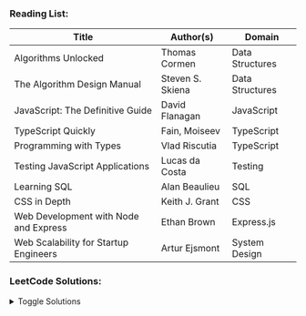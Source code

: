 
### Reading List:
| Title | Author(s) | Domain |
| ----- | --------- | ------ |
| Algorithms Unlocked | Thomas Cormen | Data Structures |
| The Algorithm Design Manual | Steven S. Skiena | Data Structures |
| JavaScript: The Definitive Guide | David Flanagan | JavaScript |
| TypeScript Quickly | Fain, Moiseev | TypeScript |
| Programming with Types | Vlad Riscutia | TypeScript |
| Testing JavaScript Applications | Lucas da Costa | Testing |
| Learning SQL | Alan Beaulieu | SQL |
| CSS in Depth | Keith J. Grant | CSS |
| Web Development with Node and Express | Ethan Brown | Express.js |
| Web Scalability for Startup Engineers | Artur Ejsmont | System Design |

<!--
| API Design Patterns | JJ Geewax | Web APIs | - |
| AWS Cookbook | Culkin, Zazon, Ferguson | AWS | - |
| Bootstrapping Microservices with Docker, Kubernetes, and Terraform | Ashley Davis | Microservices | - |
| Designing Web APIs | Jin, Sahni, Shevat | Web APIs | - |
| Distributed Systems with Node.js | Thomas Hunter | Node.js | - |
| Micro Frontends in Action | Michael Geers | Frontend | - |
| SQL Cookbook | Molinaro, Graaf | SQL | - |
| The Design of Web APIs | Arnaud Lauret | Web APIs | - |
| Web Components in Action | Benjamin Farrell | Web Components | - |
-->

### LeetCode Solutions:
<details>
  <summary>Toggle Solutions</summary>
  
  ##### Visit solutions by clicking checkmarks.
  
| # | Title | Difficulty | Java | Python | JavaScript |
| :-: | ----- | :--------: | :--: | :----: | :--------: |
| 1 | Two Sum | Easy | [&check;](https://github.com/kraftjs/kraftjs/blob/main/leetcode/java/0001_two_sum.java) | [&check;](https://github.com/kraftjs/kraftjs/blob/main/leetcode/python/0001_two_sum.py) | [&check;](https://github.com/kraftjs/kraftjs/blob/main/leetcode/javascript/0001_two_sum.js) |
| 2 | Add Two Numbers | Medium | - | [&check;](https://github.com/kraftjs/kraftjs/blob/main/leetcode/python/0002_add_two_numbers.py) | [&check;](https://github.com/kraftjs/kraftjs/blob/main/leetcode/javascript/0002_add_two_numbers.js) |
| 3 | Longest Substring Without Repeating Characters | Medium | [&check;](https://github.com/kraftjs/kraftjs/blob/main/leetcode/java/0003_longest_substring_without_repeating_characters.java) | [&check;](https://github.com/kraftjs/kraftjs/blob/main/leetcode/python/0003_longest_substring_without_repeating_characters.py) | - |
| 4 | Median of Two Sorted Arrays | Hard | - | - | [&check;](https://github.com/kraftjs/kraftjs/blob/main/leetcode/javascript/0004_median_of_two_sorted_arrays.js) |
| 5 | Longest Palindromic Substring | Medium | - | [&check;](https://github.com/kraftjs/kraftjs/blob/main/leetcode/python/0005_longest_palindromic_substring.py) | - |
| 8 | String to Integer | Medium | [&check;](https://github.com/kraftjs/kraftjs/blob/main/leetcode/java/0008_string_to_integer.java) | [&check;](https://github.com/kraftjs/kraftjs/blob/main/leetcode/python/0008_string_to_integer.py) | - |
| 9 | Palindrome Number | Easy | - | - | [&check;](https://github.com/kraftjs/kraftjs/blob/main/leetcode/javascript/0009_palindrome_number.js) |
| 11 | Container With Most Water | Medium | - | [&check;](https://github.com/kraftjs/kraftjs/blob/main/leetcode/python/0011_container_with_most_water.py) | - |
| 12 | Integer to Roman | Medium | - | [&check;](https://github.com/kraftjs/kraftjs/blob/main/leetcode/python/0012_integer_to_roman.py) | [&check;](https://github.com/kraftjs/kraftjs/blob/main/leetcode/javascript/0012_integer_to_roman.js) |
| 13 | Roman to Integer | Easy | - | [&check;](https://github.com/kraftjs/kraftjs/blob/main/leetcode/python/0013_roman_to_integer.py) | [&check;](https://github.com/kraftjs/kraftjs/blob/main/leetcode/javascript/0013_roman_to_integer.js) |
| 15 | 3Sum | Medium | - | [&check;](https://github.com/kraftjs/kraftjs/blob/main/leetcode/python/0015_3sum.py) | [&check;](https://github.com/kraftjs/kraftjs/blob/main/leetcode/javascript/0015_3Sum.js) |
| 16 | 3Sum Closest | Medium | - | - | [&check;](https://github.com/kraftjs/kraftjs/blob/main/leetcode/javascript/0016_3Sum_closest.js) |
| 17 | Letter Combinations of a Phone Number | Medium | - | [&check;](https://github.com/kraftjs/kraftjs/blob/main/leetcode/python/0017_letter_combinations_of_a_phone_number.py) | - |
| 19 | Remove Nth Node From End of List | Medium | - | [&check;](https://github.com/kraftjs/kraftjs/blob/main/leetcode/python/0019_remove_nth_node_from_end_of_list.py) | - |
| 20 | Valid Parentheses | Easy | - | [&check;](https://github.com/kraftjs/kraftjs/blob/main/leetcode/python/0020_valid_parentheses.py) | - |
| 21 | Merge Two Sorted Lists | Easy | - | [&check;](https://github.com/kraftjs/kraftjs/blob/main/leetcode/python/0021_merge_two_sorted_lists.py) | - |
| 22 | Generate Parentheses | Medium | - | - | [&check;](https://github.com/kraftjs/kraftjs/blob/main/leetcode/javascript/0022_generate_parentheses.js) |
| 23 | Merge k Sorted Lists | Hard | - | [&check;](https://github.com/kraftjs/kraftjs/blob/main/leetcode/python/0023_merge_k_sorted_lists.py) | - |
| 26 | Remove Duplicates from Sorted Array | Easy | - | [&check;](https://github.com/kraftjs/kraftjs/blob/main/leetcode/python/0026_remove_duplicates_from_sorted_array.py) | - |
| 27 | Remove Element | Easy | - | [&check;](https://github.com/kraftjs/kraftjs/blob/main/leetcode/python/0027_remove_element.py) | - |
| 33 | Search in Rotated Sorted Array | Medium | - | [&check;](https://github.com/kraftjs/kraftjs/blob/main/leetcode/python/0033_search_in_rotated_sorted_array.py) | - |
| 39 | Combination Sum | Medium | - | [&check;](https://github.com/kraftjs/kraftjs/blob/main/leetcode/python/0039_combination_sum.py) | - |
| 40 | Combination Sum II | Medium | - | [&check;](https://github.com/kraftjs/kraftjs/blob/main/leetcode/python/0040_combination_sum_ii.py) | - |
| 46 | Permutations | Medium | - | [&check;](https://github.com/kraftjs/kraftjs/blob/main/leetcode/python/0046_permutations.py) | - |
| 47 | Permutations II | Medium | - | [&check;](https://github.com/kraftjs/kraftjs/blob/main/leetcode/python/0047_permutations_ii.py) | - |
| 48 | Rotate Image | Medium | - | [&check;](https://github.com/kraftjs/kraftjs/blob/main/leetcode/python/0048_rotate_image.py) | - |
| 49 | Group Anagrams | Medium | - | [&check;](https://github.com/kraftjs/kraftjs/blob/main/leetcode/python/0049_group_anagrams.py) | - |
| 77 | Combinations | Medium | - | [&check;](https://github.com/kraftjs/kraftjs/blob/main/leetcode/python/0077_combinations.py) | - |
| 94 | Binary Tree Inorder Traversal | Easy | - | [&check;](https://github.com/kraftjs/kraftjs/blob/main/leetcode/python/0094_binary_tree_inorder_traversal.py) | - |
| 136 | Single Number | Easy | - | [&check;](https://github.com/kraftjs/kraftjs/blob/main/leetcode/python/0136_single_number.py) | - |
| 206 | Reverse Linked List | Easy | - | [&check;](https://github.com/kraftjs/kraftjs/blob/main/leetcode/python/0206_reverse_linked_list.py) | - |
| 476 | Number Complement | Easy | - | [&check;](https://github.com/kraftjs/kraftjs/blob/main/leetcode/python/0476_number_complement.py) | - |
| 485 | Max Consecutive Ones | Easy | [&check;](https://github.com/kraftjs/kraftjs/blob/main/leetcode/java/0485_max_consecutive_ones.java) | - | - |
| 771 | Jewels and Stones | Easy | - | [&check;](https://github.com/kraftjs/kraftjs/blob/main/leetcode/python/0771_jewels_and_stones.py) | - |
| 832 | Flipping an Image | Easy | - | [&check;](https://github.com/kraftjs/kraftjs/blob/main/leetcode/python/0832_flipping_an_image.py) | - |
| 905 | Sort Array By Parity | Easy | - | [&check;](https://github.com/kraftjs/kraftjs/blob/main/leetcode/python/0905_sort_array_by_parity.py) | - |
| 977 | Squares of a Sorted Array | Easy | [&check;](https://github.com/kraftjs/kraftjs/blob/main/leetcode/java/0977_squares_of_a_sorted_array.java) | [&check;](https://github.com/kraftjs/kraftjs/blob/main/leetcode/python/0977_squares_of_a_sorted_array.py) | - |
| 1051 | Height Checker | Easy | - | [&check;](https://github.com/kraftjs/kraftjs/blob/main/leetcode/python/1051_height_checker.py) | - |
| 1295 | Find Numbers with Even Number of Digits | Easy | [&check;](https://github.com/kraftjs/kraftjs/blob/main/leetcode/java/1295_find_numbers_with_even_numbers_of_digits.java) | [&check;](https://github.com/kraftjs/kraftjs/blob/main/leetcode/python/1295_find_numbers_with_even_numbers_of_digits.py) | - |
| 1299 | Replace Elements with Greatest Element on Right Side | Easy | - | [&check;](https://github.com/kraftjs/kraftjs/blob/main/leetcode/python/1299_replace_elements_with_greatest_element_on_right_side.py) | - |
| 1342 | Number of Steps to Reduce a Number to Zero | Easy | - | [&check;](https://github.com/kraftjs/kraftjs/blob/main/leetcode/python/1342_number_of_steps_to_reduce_a_number_to_zero.py) | - |

<!--
| # | Title | Difficulty | [&check;]() | - | - |
-->

</details>


<!--
**kraftjs/kraftjs** is a ✨ _special_ ✨ repository because its `README.md` (this file) appears on your GitHub profile.

Here are some ideas to get you started:

- 🔭 I’m currently working on ...
- 🌱 I’m currently learning ...
- 👯 I’m looking to collaborate on ...
- 🤔 I’m looking for help with ...
- 💬 Ask me about ...
- 📫 How to reach me: ...
- 😄 Pronouns: ...
- ⚡ Fun fact: ...
-->
